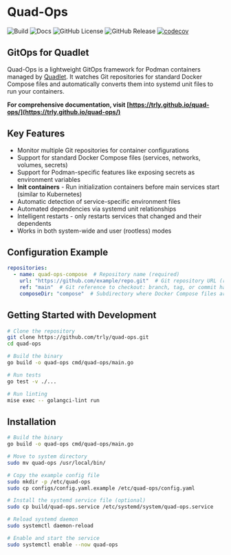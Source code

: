 # Quad-Ops

![Build](https://github.com/trly/quad-ops/actions/workflows/build.yml/badge.svg) ![Docs](https://github.com/trly/quad-ops/actions/workflows/docs.yaml/badge.svg) ![GitHub License](https://img.shields.io/github/license/trly/quad-ops) ![GitHub Release](https://img.shields.io/github/v/release/trly/quad-ops) [![codecov](https://codecov.io/gh/trly/quad-ops/graph/badge.svg?token=ID6CGJPXR6)](https://codecov.io/gh/trly/quad-ops)

## GitOps for Quadlet

Quad-Ops is a lightweight GitOps framework for Podman containers managed by [Quadlet](https://docs.podman.io/en/latest/markdown/podman-systemd.unit.5.html). It watches Git repositories for standard Docker Compose files and automatically converts them into systemd unit files to run your containers.

**For comprehensive documentation, visit [https://trly.github.io/quad-ops/](https://trly.github.io/quad-ops/)**

## Key Features

- Monitor multiple Git repositories for container configurations
- Support for standard Docker Compose files (services, networks, volumes, secrets)
- Support for Podman-specific features like exposing secrets as environment variables
- **Init containers** - Run initialization containers before main services start (similar to Kubernetes)
- Automatic detection of service-specific environment files
- Automated dependencies via systemd unit relationships
- Intelligent restarts - only restarts services that changed and their dependents
- Works in both system-wide and user (rootless) modes

## Configuration Example

```yaml
repositories:
  - name: quad-ops-compose  # Repository name (required)
    url: "https://github.com/example/repo.git"  # Git repository URL (required)
    ref: "main"  # Git reference to checkout: branch, tag, or commit hash (optional)
    composeDir: "compose"  # Subdirectory where Docker Compose files are located (optional)
```

## Getting Started with Development

```bash
# Clone the repository
git clone https://github.com/trly/quad-ops.git
cd quad-ops

# Build the binary
go build -o quad-ops cmd/quad-ops/main.go

# Run tests
go test -v ./...

# Run linting
mise exec -- golangci-lint run
```

## Installation

```bash
# Build the binary
go build -o quad-ops cmd/quad-ops/main.go

# Move to system directory
sudo mv quad-ops /usr/local/bin/

# Copy the example config file
sudo mkdir -p /etc/quad-ops
sudo cp configs/config.yaml.example /etc/quad-ops/config.yaml

# Install the systemd service file (optional)
sudo cp build/quad-ops.service /etc/systemd/system/quad-ops.service

# Reload systemd daemon
sudo systemctl daemon-reload

# Enable and start the service
sudo systemctl enable --now quad-ops
```
